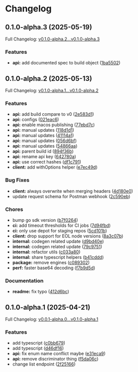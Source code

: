 # Changelog

## 0.1.0-alpha.3 (2025-05-19)

Full Changelog: [v0.1.0-alpha.2...v0.1.0-alpha.3](https://github.com/stainless-api/stainless-api-typescript/compare/v0.1.0-alpha.2...v0.1.0-alpha.3)

### Features

* **api:** add documented spec to build object ([1ba5502](https://github.com/stainless-api/stainless-api-typescript/commit/1ba5502e4aa1d7d73593ad456140c64956aceb5d))

## 0.1.0-alpha.2 (2025-05-13)

Full Changelog: [v0.1.0-alpha.1...v0.1.0-alpha.2](https://github.com/stainless-api/stainless-api-typescript/compare/v0.1.0-alpha.1...v0.1.0-alpha.2)

### Features

* **api:** add build compare to v0 ([2e583d1](https://github.com/stainless-api/stainless-api-typescript/commit/2e583d15ebcd52bfe43196fe58dac79f45761e08))
* **api:** configs ([021eac6](https://github.com/stainless-api/stainless-api-typescript/commit/021eac6182c5f01bf9dd2c31f5277fa6cd159a1b))
* **api:** enable macos publishing ([77ebd7c](https://github.com/stainless-api/stainless-api-typescript/commit/77ebd7c56b71f35e78921d3376b8daf568e39c50))
* **api:** manual updates ([118d1d1](https://github.com/stainless-api/stainless-api-typescript/commit/118d1d15878c6737307d4796535a74a8a5fab39a))
* **api:** manual updates ([41114a1](https://github.com/stainless-api/stainless-api-typescript/commit/41114a19b3bd85fc0cc5ba7a5655275f5ac97b99))
* **api:** manual updates ([056d6bf](https://github.com/stainless-api/stainless-api-typescript/commit/056d6bf0862e908fddabea49cee3ec4e35985060))
* **api:** manual updates ([54866aa](https://github.com/stainless-api/stainless-api-typescript/commit/54866aa84f9bf8e27acfc948b94175975af61551))
* **api:** parent build id ([894f36b](https://github.com/stainless-api/stainless-api-typescript/commit/894f36b21905f492a5354b0a1d87f3f30346fae4))
* **api:** rename api key ([642780a](https://github.com/stainless-api/stainless-api-typescript/commit/642780a0c31945be6b2186abf07bb24f6d2013c2))
* **api:** use correct hashes ([df1c791](https://github.com/stainless-api/stainless-api-typescript/commit/df1c791cc9fece7a26b60ea5f17a0b4a5772b289))
* **client:** add withOptions helper ([e7ec49d](https://github.com/stainless-api/stainless-api-typescript/commit/e7ec49d3c6f8fe87ad5d11c77da697e50fa9e9fb))


### Bug Fixes

* **client:** always overwrite when merging headers ([4d180e0](https://github.com/stainless-api/stainless-api-typescript/commit/4d180e0da23b27c22f8e8632a5f842448ac0cdc5))
* update request schema for Postman webhook ([2c590eb](https://github.com/stainless-api/stainless-api-typescript/commit/2c590eb86e83dcc54d30b3104a2e7de9299c35b6))


### Chores

* bump go sdk version ([b7f0264](https://github.com/stainless-api/stainless-api-typescript/commit/b7f02648ab3791d3a566a1d790b17d40dae10e9a))
* **ci:** add timeout thresholds for CI jobs ([7d94fbd](https://github.com/stainless-api/stainless-api-typescript/commit/7d94fbd1d7173a27d554ff6e4d033e8c76a45e35))
* **ci:** only use depot for staging repos ([5cd101b](https://github.com/stainless-api/stainless-api-typescript/commit/5cd101b5e1e8088d589f377a637f5a9dd2d6ac34))
* **client:** drop support for EOL node versions ([8a3c07b](https://github.com/stainless-api/stainless-api-typescript/commit/8a3c07bbf7a0e87abaf0ebf453b2ff33181bf197))
* **internal:** codegen related update ([d9bd40e](https://github.com/stainless-api/stainless-api-typescript/commit/d9bd40e22f070cbda2d5dad163c50dd1a3ecc369))
* **internal:** codegen related update ([79c9751](https://github.com/stainless-api/stainless-api-typescript/commit/79c9751e084e40662779c187eedc8720d2ddd291))
* **internal:** refactor utils ([c033a80](https://github.com/stainless-api/stainless-api-typescript/commit/c033a8026d5757a33ae4e4540e1aac51c861ed37))
* **internal:** share typescript helpers ([b41cddd](https://github.com/stainless-api/stainless-api-typescript/commit/b41cddd3715e545ad5917ac1328a81fd3ddbe5b1))
* **package:** remove engines ([c089302](https://github.com/stainless-api/stainless-api-typescript/commit/c08930299ad02892bd6a3714c76ac4969cbb78db))
* **perf:** faster base64 decoding ([f7b9d5d](https://github.com/stainless-api/stainless-api-typescript/commit/f7b9d5d50fff5205d247d3c5987ad000f08f4f6e))


### Documentation

* **readme:** fix typo ([412d6bc](https://github.com/stainless-api/stainless-api-typescript/commit/412d6bc1f9f1816ed3cffd6412572245ce9cc6f2))

## 0.1.0-alpha.1 (2025-04-21)

Full Changelog: [v0.0.1-alpha.0...v0.1.0-alpha.1](https://github.com/stainless-api/stainless-api-typescript/compare/v0.0.1-alpha.0...v0.1.0-alpha.1)

### Features

* add typescript ([c0bb679](https://github.com/stainless-api/stainless-api-typescript/commit/c0bb6791b7f2fca7c20d97ac00e879184a9b22e2))
* add typescript ([d46df16](https://github.com/stainless-api/stainless-api-typescript/commit/d46df1603e09620ee06db15ee6dc05abd3d9193a))
* **api:** fix enum name conflict maybe ([e31eca9](https://github.com/stainless-api/stainless-api-typescript/commit/e31eca9fb75f5ffbe28adc0939233cde18ee3d13))
* **api:** remove discriminator thing ([f5da06c](https://github.com/stainless-api/stainless-api-typescript/commit/f5da06c1934137696b29fe5a708efb4fbffb2985))
* change list endpoint ([2f25166](https://github.com/stainless-api/stainless-api-typescript/commit/2f2516691557541a6bea1cc73a71945054325ebf))
